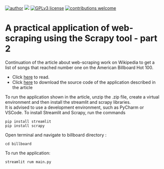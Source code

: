 [![author](https://img.shields.io/badge/author-Marcius%20D.%20Moraes-green)](https://www.linkedin.com/in/marciusdm) [![](https://img.shields.io/badge/python-3.7+-blue.svg)](https://www.python.org/downloads/release/python-365/) [![GPLv3 license](https://img.shields.io/badge/License-GPLv3-blue.svg)](http://perso.crans.org/besson/LICENSE.html) [![contributions welcome](https://img.shields.io/badge/contributions-welcome-brightgreen.svg?style=flat)](https://github.com/marciusdm/portfolio/issues)

# A practical application of web-scraping using the Scrapy tool - part 2
Continuation of the article about web-scraping work on Wikipedia to get a list of songs that reached number one on the American Billboard Hot 100.

* Click [here](https://bit.ly/46g0x7H) to read.
* Click [here](https://github.com/marciusdm/webscraping/raw/main/scrapy_billboard_pt02/billboard_pt02.zip) to download the source code of the application described in the article

To run the application shown in the article, unzip the .zip file, create a virtual environment and then install the streamlit and scrapy libraries.   
It is advised to use a development environment, such as PyCharm or VSCode. To install Streamlit and Scrapy, run the commands

```
pip install streamlit
pip install scrapy
```
Open terminal and navigate to  billboard directory :
```
cd billboard
```
To run the application:
```
streamlit rum main.py
```
